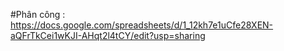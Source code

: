 #Phân công : https://docs.google.com/spreadsheets/d/1_12kh7e1uCfe28XEN-aQFrTkCei1wKJI-AHqt2l4tCY/edit?usp=sharing